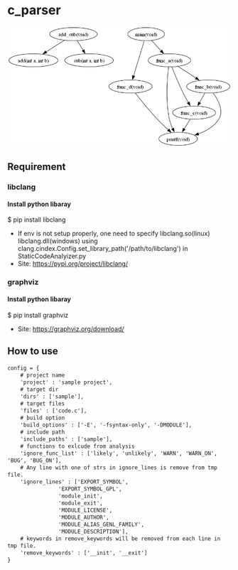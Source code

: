 # c_parser
![sample output](https://github.com/dujeonglee/c_parser/blob/main/sample_project.png?raw=true)


## Requirement
### libclang
#### Install python libaray
$ pip install libclang
- If env is not setup properly, one need to specify libclang.so(linux) libclang.dll(windows) using
clang.cindex.Config.set_library_path('/path/to/libclang') in StaticCodeAnalyizer.py
- Site: https://pypi.org/project/libclang/
### graphviz
#### Install python libaray
$ pip install graphviz
- Site: https://graphviz.org/download/

## How to use
```
config = {
    # project name
    'project' : 'sample project',
    # target dir
    'dirs' : ['sample'],
    # target files
    'files' : ['code.c'],
    # build option
    'build_options' : ['-E', '-fsyntax-only', '-DMODULE'],
    # include path
    'include_paths' : ['sample'],
    # functions to exlcude from analysis
    'ignore_func_list' : ['likely', 'unlikely', 'WARN', 'WARN_ON', 'BUG', 'BUG_ON'],
    # Any line with one of strs in ignore_lines is remove from tmp file.
    'ignore_lines' : ['EXPORT_SYMBOL',
                'EXPORT_SYMBOL_GPL',
                'module_init',
                'module_exit',
                'MODULE_LICENSE',
                'MODULE_AUTHOR',
                'MODULE_ALIAS_GENL_FAMILY',
                'MODULE_DESCRIPTION'],
    # keywords in remove_keywords will be removed from each line in tmp file.
    'remove_keywords' : ['__init', '__exit']
}
```
